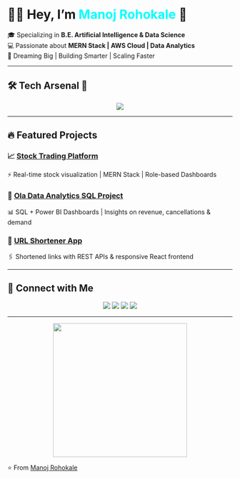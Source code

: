 # 👨‍💻 Hey, I’m <span style="color:#00FFFF">Manoj Rohokale</span> 🌌  

🎓 Specializing in **B.E. Artificial Intelligence & Data Science**  
💻 Passionate about **MERN Stack | AWS Cloud | Data Analytics**  
🚀 Dreaming Big | Building Smarter | Scaling Faster  

---

## 🛠️ Tech Arsenal 🚀  

<p align="center">
<img src="https://skillicons.dev/icons?i=cpp,python,js,react,nodejs,express,mongodb,bootstrap,aws,docker,git,github,linux,sql" />
</p>

---

## 🔥 Featured Projects  

### 📈 [Stock Trading Platform](https://github.com/ManojRohokale/stock-trading-platform.git)  
⚡ Real-time stock visualization | MERN Stack | Role-based Dashboards  

### 🚖 [Ola Data Analytics SQL Project](https://github.com/ManojRohokale/Ola-Data-Analytics-SQL-Project.git)  
📊 SQL + Power BI Dashboards | Insights on revenue, cancellations & demand  

### 🔗 [URL Shortener App](https://github.com/ManojRohokale/url-shortener-app.git)  
🖇️ Shortened links with REST APIs & responsive React frontend    

---

## 🤝 Connect with Me  

<p align="center">
  <a href="mailto:manojrohokale221@gmail.com"><img src="https://img.shields.io/badge/Gmail-D14836?logo=gmail&logoColor=white" /></a>
  <a href="https://linkedin.com/in/manoj-rohokale"><img src="https://img.shields.io/badge/LinkedIn-0077B5?logo=linkedin&logoColor=white" /></a>
  <a href="https://github.com/ManojRohokale"><img src="https://img.shields.io/badge/GitHub-100000?logo=github&logoColor=white" /></a>
  <a href="tel:+917385024281"><img src="https://img.shields.io/badge/Phone-25D366?logo=whatsapp&logoColor=white" /></a>
</p>

---

<p align="center">
  <img src="https://i.gifer.com/3d12.gif" width="300"/>
</p>

⭐️ From [Manoj Rohokale](https://github.com/ManojRohokale)
